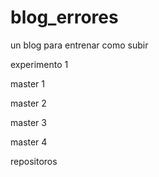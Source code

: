 # blog_errores
un blog para entrenar como subir 

experimento 1



master 1

master 2

master 3


master 4 

repositoros
